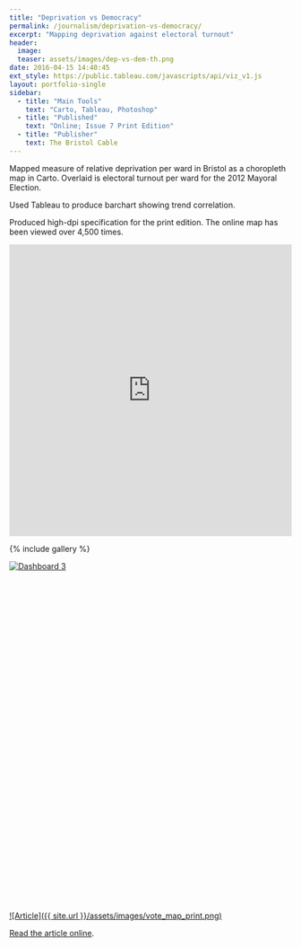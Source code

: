 ```yaml
---
title: "Deprivation vs Democracy"
permalink: /journalism/deprivation-vs-democracy/
excerpt: "Mapping deprivation against electoral turnout"
header:
  image:
  teaser: assets/images/dep-vs-dem-th.png
date: 2016-04-15 14:40:45
ext_style: https://public.tableau.com/javascripts/api/viz_v1.js
layout: portfolio-single
sidebar:
  - title: "Main Tools"
    text: "Carto, Tableau, Photoshop"
  - title: "Published"
    text: "Online; Issue 7 Print Edition"
  - title: "Publisher"
    text: The Bristol Cable
---
```

Mapped measure of relative deprivation per ward in Bristol as a choropleth map in Carto. Overlaid is electoral turnout per ward for the 2012 Mayoral Election.

Used Tableau to produce barchart showing trend correlation.

Produced high-dpi specification for the print edition.
The online map has been viewed over 4,500 times.

<iframe width='100%' height='520' frameborder='0' src='https://bristolcable.cartodb.com/viz/e513399c-0323-11e6-b781-0ef7f98ade21/embed_map?zoom=12' allowfullscreen webkitallowfullscreen mozallowfullscreen oallowfullscreen msallowfullscreen></iframe>


{% include gallery %}

<script type='text/javascript' src='https://public.tableau.com/javascripts/api/viz_v1.js'></script><div class='tableauPlaceholder' style='width: 604px; height: 609px;'><noscript><a href='https:&#47;&#47;thebristolcable.org&#47;2016&#47;04&#47;the-reason-bristolians-dont-vote&#47;'><img alt='Dashboard 3 ' src='https:&#47;&#47;public.tableau.com&#47;static&#47;images&#47;De&#47;DeprivationvsDemocracy&#47;Dashboard3&#47;1_rss.png' style='border: none' /></a></noscript><object class='tableauViz' width='604' height='609' style='display:none;'><param name='host_url' value='https%3A%2F%2Fpublic.tableau.com%2F' /> <param name='site_root' value='' /><param name='name' value='DeprivationvsDemocracy&#47;Dashboard3' /><param name='tabs' value='no' /><param name='toolbar' value='yes' /><param name='static_image' value='https:&#47;&#47;public.tableau.com&#47;static&#47;images&#47;De&#47;DeprivationvsDemocracy&#47;Dashboard3&#47;1.png' /> <param name='animate_transition' value='yes' /><param name='display_static_image' value='yes' /><param name='display_spinner' value='yes' /><param name='display_overlay' value='yes' /><param name='display_count' value='yes' /><param name='showTabs' value='y' /></object></div>



 <a href="assets/images/vote_map_print.png">![Article]({{ site.url }}/assets/images/vote_map_print.png)</a>


<a href="https://thebristolcable.org/2016/04/the-reason-bristolians-dont-vote/">Read the article online</a>.
